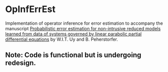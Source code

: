 # OpInfErrEst

Implementation of operator inference for error estimation to accompany the manuscript [Probabilistic error estimation for non-intrusive reduced models learned from data of systems governed by linear parabolic partial differential equations](https://arxiv.org/abs/2005.05890) by W.I.T. Uy and B. Peherstorfer.

## Note: Code is functional but is undergoing redesign. 
